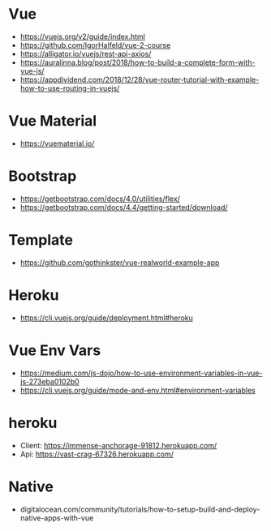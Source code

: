 # Vue
* https://vuejs.org/v2/guide/index.html
* https://github.com/IgorHalfeld/vue-2-course
* https://alligator.io/vuejs/rest-api-axios/
* https://auralinna.blog/post/2018/how-to-build-a-complete-form-with-vue-js/
* https://appdividend.com/2018/12/28/vue-router-tutorial-with-example-how-to-use-routing-in-vuejs/

# Vue Material
* https://vuematerial.io/

# Bootstrap
* https://getbootstrap.com/docs/4.0/utilities/flex/
* https://getbootstrap.com/docs/4.4/getting-started/download/

# Template
* https://github.com/gothinkster/vue-realworld-example-app

# Heroku
* https://cli.vuejs.org/guide/deployment.html#heroku

# Vue Env Vars
* https://medium.com/js-dojo/how-to-use-environment-variables-in-vue-js-273eba0102b0
* https://cli.vuejs.org/guide/mode-and-env.html#environment-variables

# heroku
* Client: https://immense-anchorage-91812.herokuapp.com/
* Api: https://vast-crag-67326.herokuapp.com/

# Native
* digitalocean.com/community/tutorials/how-to-setup-build-and-deploy-native-apps-with-vue
